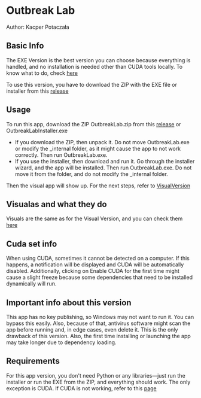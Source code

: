 # Outbreak Lab
Author: Kacper Potaczała


## Basic Info
The EXE Version is the best version you can choose because everything is handled, and no installation is needed other than CUDA tools locally. To know what to do, check [here](https://github.com/QG1414/OutbreakLab?tab=readme-ov-file#cuda-information)

To use this version, you have to download the ZIP with the EXE file or installer from this [release](https://github.com/QG1414/OutbreakLab/releases/tag/ExeVersionRelease)

## Usage
To run this app, download the ZIP OutbreakLab.zip from this [release](https://github.com/QG1414/OutbreakLab/releases/tag/VisualVersionRelease) or OutbreakLabInstaller.exe
 * If you download the ZIP, then unpack it. Do not move OutbreakLab.exe or modify the _internal folder, as it might cause the app to not work correctly. Then run OutbreakLab.exe.
 * If you use the installer, then download and run it. Go through the installer wizard, and the app will be installed. Then run OutbreakLab.exe. Do not move it from the folder, and do not modify the _internal folder.

Then the visual app will show up. For the next steps, refer to [VisualVersion](https://github.com/QG1414/OutbreakLab/tree/VisualVersion?tab=readme-ov-file#usage)

## Visualas and what they do

Visuals are the same as for the Visual Version, and you can check them [here](https://github.com/QG1414/OutbreakLab/tree/VisualVersion?tab=readme-ov-file#visualas-and-what-they-do)

## Cuda set info
When using CUDA, sometimes it cannot be detected on a computer. If this happens, a notification will be displayed and CUDA will be automatically disabled.
Additionally, clicking on Enable CUDA for the first time might cause a slight freeze because some dependencies that need to be installed dynamically will run.

## Important info about this version
This app has no key publishing, so Windows may not want to run it. You can bypass this easily.
Also, because of that, antivirus software might scan the app before running and, in edge cases, even delete it. This is the only drawback of this version.
Also, the first time installing or launching the app may take longer due to dependency loading.

## Requirements
For this app version, you don't need Python or any libraries—just run the installer or run the EXE from the ZIP, and everything should work.
The only exception is CUDA. If CUDA is not working, refer to this [page](https://github.com/QG1414/OutbreakLab/tree/VisualVersion?tab=readme-ov-file#visualas-and-what-they-do)
